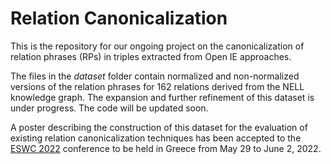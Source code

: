 # Relation Canonicalization

This is the repository for our ongoing project on the canonicalization of relation phrases (RPs) in triples extracted from Open IE approaches.

The files in the _dataset_ folder contain normalized and non-normalized versions of the relation phrases for 162 relations derived from the NELL knowledge graph. The expansion and further refinement of this dataset is under progress. The code will be updated soon. 

A poster describing the construction of this dataset for the evaluation of existing relation canonicalization techniques has been accepted to the [ESWC 2022](https://2022.eswc-conferences.org/) conference to be held in Greece from May 29 to June 2, 2022. 
